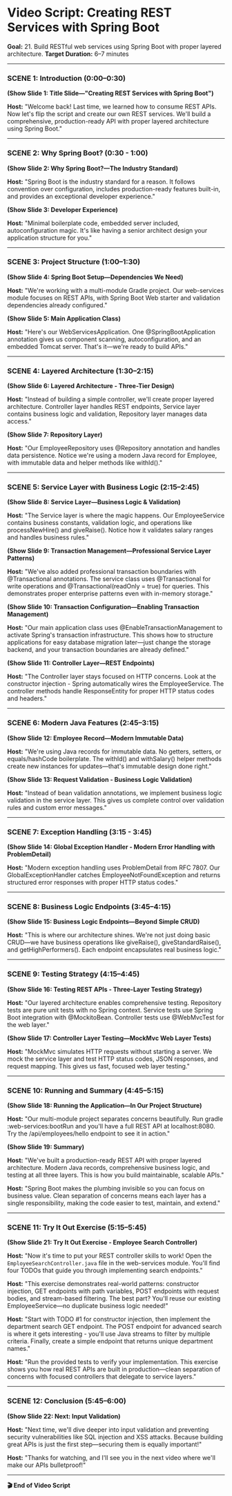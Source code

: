# Video Script: Creating REST Services with Spring Boot

**Goal:** 21. Build RESTful web services using Spring Boot with proper layered architecture.
**Target Duration:** 6–7 minutes

---

### SCENE 1: Introduction (0:00–0:30)

**(Show Slide 1: Title Slide—"Creating REST Services with Spring Boot")**

**Host:**
"Welcome back! Last time, we learned how to consume REST APIs. Now let's flip the script and create our own REST services. We'll build a comprehensive, production-ready API with proper layered architecture using Spring Boot."

---

### SCENE 2: Why Spring Boot? (0:30 - 1:00)

**(Show Slide 2: Why Spring Boot?—The Industry Standard)**

**Host:**
"Spring Boot is the industry standard for a reason. It follows convention over configuration, includes production-ready features built-in, and provides an exceptional developer experience."

**(Show Slide 3: Developer Experience)**

**Host:**
"Minimal boilerplate code, embedded server included, autoconfiguration magic. It's like having a senior architect design your application structure for you."

---

### SCENE 3: Project Structure (1:00–1:30)

**(Show Slide 4: Spring Boot Setup—Dependencies We Need)**

**Host:**
"We're working with a multi-module Gradle project. Our web-services module focuses on REST APIs, with Spring Boot Web starter and validation dependencies already configured."

**(Show Slide 5: Main Application Class)**

**Host:**
"Here's our WebServicesApplication. One @SpringBootApplication annotation gives us component scanning, autoconfiguration, and an embedded Tomcat server. That's it—we're ready to build APIs."

---

### SCENE 4: Layered Architecture (1:30–2:15)

**(Show Slide 6: Layered Architecture - Three-Tier Design)**

**Host:**
"Instead of building a simple controller, we'll create proper layered architecture. Controller layer handles REST endpoints, Service layer contains business logic and validation, Repository layer manages data access."

**(Show Slide 7: Repository Layer)**

**Host:**
"Our EmployeeRepository uses @Repository annotation and handles data persistence. Notice we're using a modern Java record for Employee, with immutable data and helper methods like withId()."

---

### SCENE 5: Service Layer with Business Logic (2:15–2:45)

**(Show Slide 8: Service Layer—Business Logic & Validation)**

**Host:**
"The Service layer is where the magic happens. Our EmployeeService contains business constants, validation logic, and operations like processNewHire() and giveRaise(). Notice how it validates salary ranges and handles business rules."

**(Show Slide 9: Transaction Management—Professional Service Layer Patterns)**

**Host:**
"We've also added professional transaction boundaries with @Transactional annotations. The service class uses @Transactional for write operations and @Transactional(readOnly = true) for queries. This demonstrates proper enterprise patterns even with in-memory storage."

**(Show Slide 10: Transaction Configuration—Enabling Transaction Management)**

**Host:**
"Our main application class uses @EnableTransactionManagement to activate Spring's transaction infrastructure. This shows how to structure applications for easy database migration later—just change the storage backend, and your transaction boundaries are already defined."

**(Show Slide 11: Controller Layer—REST Endpoints)**

**Host:**
"The Controller layer stays focused on HTTP concerns. Look at the constructor injection - Spring automatically wires the EmployeeService. The controller methods handle ResponseEntity for proper HTTP status codes and headers."

---

### SCENE 6: Modern Java Features (2:45–3:15)

**(Show Slide 12: Employee Record—Modern Immutable Data)**

**Host:**
"We're using Java records for immutable data. No getters, setters, or equals/hashCode boilerplate. The withId() and withSalary() helper methods create new instances for updates—that's immutable design done right."

**(Show Slide 13: Request Validation - Business Logic Validation)**

**Host:**
"Instead of bean validation annotations, we implement business logic validation in the service layer. This gives us complete control over validation rules and custom error messages."

---

### SCENE 7: Exception Handling (3:15 - 3:45)

**(Show Slide 14: Global Exception Handler - Modern Error Handling with ProblemDetail)**

**Host:**
"Modern exception handling uses ProblemDetail from RFC 7807. Our GlobalExceptionHandler catches EmployeeNotFoundException and returns structured error responses with proper HTTP status codes."

---

### SCENE 8: Business Logic Endpoints (3:45–4:15)

**(Show Slide 15: Business Logic Endpoints—Beyond Simple CRUD)**

**Host:**
"This is where our architecture shines. We're not just doing basic CRUD—we have business operations like giveRaise(), giveStandardRaise(), and getHighPerformers(). Each endpoint encapsulates real business logic."

---

### SCENE 9: Testing Strategy (4:15–4:45)

**(Show Slide 16: Testing REST APIs - Three-Layer Testing Strategy)**

**Host:**
"Our layered architecture enables comprehensive testing. Repository tests are pure unit tests with no Spring context. Service tests use Spring Boot integration with @MockitoBean. Controller tests use @WebMvcTest for the web layer."

**(Show Slide 17: Controller Layer Testing—MockMvc Web Layer Tests)**

**Host:**
"MockMvc simulates HTTP requests without starting a server. We mock the service layer and test HTTP status codes, JSON responses, and request mapping. This gives us fast, focused web layer testing."

---

### SCENE 10: Running and Summary (4:45–5:15)

**(Show Slide 18: Running the Application—In Our Project Structure)**

**Host:**
"Our multi-module project separates concerns beautifully. Run gradle :web-services:bootRun and you'll have a full REST API at localhost:8080. Try the /api/employees/hello endpoint to see it in action."

**(Show Slide 19: Summary)**

**Host:**
"We've built a production-ready REST API with proper layered architecture. Modern Java records, comprehensive business logic, and testing at all three layers. This is how you build maintainable, scalable APIs."

**Host:**
"Spring Boot makes the plumbing invisible so you can focus on business value. Clean separation of concerns means each layer has a single responsibility, making the code easier to test, maintain, and extend."

---

### SCENE 11: Try It Out Exercise (5:15–5:45)

**(Show Slide 21: Try It Out Exercise - Employee Search Controller)**

**Host:**
"Now it's time to put your REST controller skills to work! Open the `EmployeeSearchController.java` file in the web-services module. You'll find four TODOs that guide you through implementing search endpoints."

**Host:**
"This exercise demonstrates real-world patterns: constructor injection, GET endpoints with path variables, POST endpoints with request bodies, and stream-based filtering. The best part? You'll reuse our existing EmployeeService—no duplicate business logic needed!"

**Host:**
"Start with TODO #1 for constructor injection, then implement the department search GET endpoint. The POST endpoint for advanced search is where it gets interesting - you'll use Java streams to filter by multiple criteria. Finally, create a simple endpoint that returns unique department names."

**Host:**
"Run the provided tests to verify your implementation. This exercise shows you how real REST APIs are built in production—clean separation of concerns with focused controllers that delegate to service layers."

---

### SCENE 12: Conclusion (5:45–6:00)

**(Show Slide 22: Next: Input Validation)**

**Host:**
"Next time, we'll dive deeper into input validation and preventing security vulnerabilities like SQL injection and XSS attacks. Because building great APIs is just the first step—securing them is equally important!"

**Host:**
"Thanks for watching, and I'll see you in the next video where we'll make our APIs bulletproof!"

---

**🎬 End of Video Script**